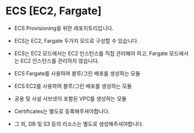 # ECS [EC2, Fargate]

- ECS Provisioning을 위한 레포지토리입니다.
- ECS는 EC2, Fargate 두가지 모드로 구성할 수 있습니다.
- ECS는 EC2 모드에서는 EC2 인스턴스를 직접 관리해야 하고, Fargate 모드에서는 EC2 인스턴스를 관리하지 않습니다.
- ECS Fargate를 사용하여 블루/그린 배포를 생성하는 모듈
- ECS EC2를 사용하여 블루/그린 배포를 생성하는 모듈
- 공용 및 사설 서브넷이 포함된 VPC를 생성하는 모듈

- Certificates는 별도로 등록해주셔야합니다.

- 그 외, DB 및 S3 등의 리소스는 별도로 생성해주셔야합니다.